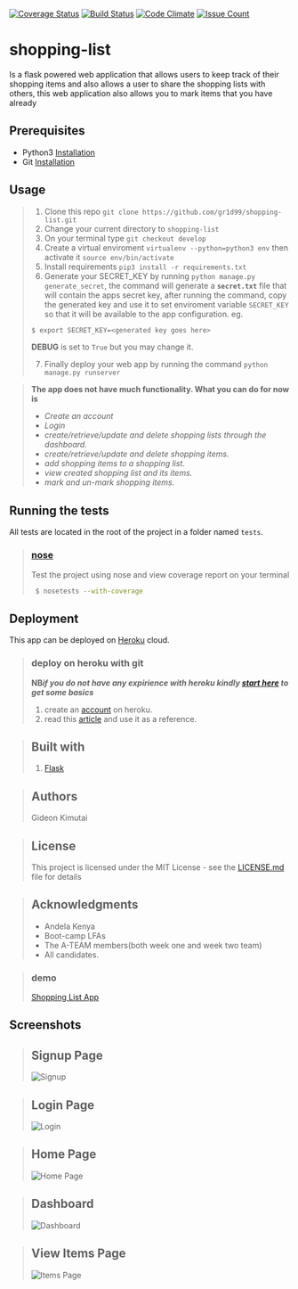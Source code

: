 [![Coverage Status](https://coveralls.io/repos/github/gr1d99/shopping-list/badge.svg?branch=challenge-2)](https://coveralls.io/github/gr1d99/shopping-list?branch=challenge-2) [![Build Status](https://travis-ci.org/gr1d99/shopping-list.svg?branch=challenge-2)](https://travis-ci.org/gr1d99/shopping-list) [![Code Climate](https://codeclimate.com/github/gr1d99/shopping-list/badges/gpa.svg)](https://codeclimate.com/github/gr1d99/shopping-list) [![Issue Count](https://codeclimate.com/github/gr1d99/shopping-list/badges/issue_count.svg)](https://codeclimate.com/github/gr1d99/shopping-list)

# shopping-list

Is a flask powered web application that allows users to keep track of their shopping items and also allows a user to 
share the shopping lists with others, this web application also allows you to mark items that you have already 

## Prerequisites

- Python3 [Installation](https://www.python.org/downloads/)
- Git [Installation](https://git-scm.com/downloads)

## Usage
> 1. Clone this repo `git clone https://github.com/gr1d99/shopping-list.git`
> 2. Change your current directory to `shopping-list`
> 3. On your terminal type `git checkout develop`
> 4. Create a virtual enviroment `virtualenv --python=python3 env` then activate it `source env/bin/activate`
> 5. Install requirements `pip3 install -r requirements.txt`
> 6. Generate your SECRET_KEY by running `python manage.py generate_secret`, 
> the command will generate a **`secret.txt`** file that will contain the apps secret key,
> after running the command, copy the generated key and use it to
> set enviroment variable `SECRET_KEY` so that it will be available to the app configuration.
> eg.
> ```bash
> $ export SECRET_KEY=<generated key goes here>
> ```
> **DEBUG** is set to `True` but you may change it.
> 
> 7. Finally deploy your web app by running the command `python manage.py runserver` 

> **The app does not have much functionality. What you can do for now is**
> - _Create an account_
> - _Login_
> - _create/retrieve/update and delete shopping lists through the dashboard._
> - _create/retrieve/update and delete shopping items._
> - _add shopping items to a shopping list._
> - _view created shopping list and its items._
> - _mark and un-mark shopping items._



## Running the tests

All tests are located in the root of the project in a folder named `tests`.

> ### [nose](http://nose.readthedocs.io/en/latest/testing.html)
> Test the project using nose and view coverage report on your terminal
> ```bash
>  $ nosetests --with-coverage
> ```

## Deployment
This app can be deployed on [Heroku](https://www.heroku.com/what) cloud.

> ### deploy on heroku with git
> **NB**_**if you do not have any expirience with heroku kindly [start here](https://devcenter.heroku.com/articles/getting-started-with-python#introduction) to get some basics**_
> 1. create an [account](https://signup.heroku.com/) on heroku.
> 2. read this [article](https://devcenter.heroku.com/articles/git) and use it as a reference.

> ## Built with
> 1. [Flask](http://flask.pocoo.org/)

> ## Authors
> Gideon Kimutai

> ## License
> This project is licensed under the MIT License - see the [LICENSE.md](LICENSE.md) file for details


> ## Acknowledgments
> - Andela Kenya
> - Boot-camp LFAs
> - The A-TEAM members(both week one and week two team)
> - All candidates.

> ### demo
> [Shopping List App](http://gideonshoppingapp.herokuapp.com/)

## Screenshots
> ## Signup Page
>![Signup](https://github.com/gr1d99/shopping-list/blob/challenge-1/screenshots/signup.png)

> ## Login Page
> ![Login](https://github.com/gr1d99/shopping-list/blob/challenge-1/screenshots/login.png)

> ## Home Page
> ![Home Page](https://github.com/gr1d99/shopping-list/blob/challenge-1/screenshots/index.png)

> ## Dashboard 
> ![Dashboard](https://github.com/gr1d99/shopping-list/blob/challenge-1/screenshots/dashboardd.png)

> ## View Items Page
> ![Items Page](https://github.com/gr1d99/shopping-list/blob/challenge-1/screenshots/itemsdashbord.png)


